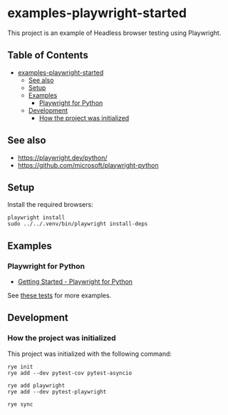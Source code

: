 # examples-playwright-started

This project is an example of Headless browser testing using Playwright.


## Table of Contents <!-- omit in toc -->

- [examples-playwright-started](#examples-playwright-started)
  - [See also](#see-also)
  - [Setup](#setup)
  - [Examples](#examples)
    - [Playwright for Python](#playwright-for-python)
  - [Development](#development)
    - [How the project was initialized](#how-the-project-was-initialized)


## See also

- <https://playwright.dev/python/>
- <https://github.com/microsoft/playwright-python>


## Setup

Install the required browsers:

```shell
playwright install
sudo ../../.venv/bin/playwright install-deps
```

## Examples

### Playwright for Python

- [Getting Started - Playwright for Python](https://playwright.dev/python/docs/intro)

See [these tests](./tests/) for more examples.


## Development

### How the project was initialized

This project was initialized with the following command:

```shell
rye init
rye add --dev pytest-cov pytest-asyncio

rye add playwright
rye add --dev pytest-playwright

rye sync
```
